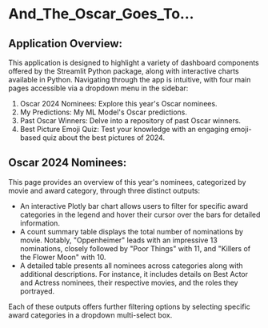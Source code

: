 # And_The_Oscar_Goes_To...

## **Application Overview:**

This application is designed to highlight a variety of dashboard components offered by the Streamlit Python package, along with interactive charts available in Python. Navigating through the app is intuitive, with four main pages accessible via a dropdown menu in the sidebar:

1. Oscar 2024 Nominees: Explore this year's Oscar nominees.
2. My Predictions: My ML Model's Oscar predictions.
3. Past Oscar Winners: Delve into a repository of past Oscar winners.
4. Best Picture Emoji Quiz: Test your knowledge with an engaging emoji-based quiz about the best pictures of 2024.

## **Oscar 2024 Nominees:**

This page provides an overview of this year's nominees, categorized by movie and award category, through three distinct outputs:
- An interactive Plotly bar chart allows users to filter for specific award categories in the legend and hover their cursor over the bars for detailed information.
- A count summary table displays the total number of nominations by movie. Notably, "Oppenheimer" leads with an impressive 13 nominations, closely followed by "Poor Things" with 11, and "Killers of the Flower Moon" with 10.
- A detailed table presents all nominees across categories along with additional descriptions. For instance, it includes details on Best Actor and Actress nominees, their respective movies, and the roles they portrayed.

Each of these outputs offers further filtering options by selecting specific award categories in a dropdown multi-select box.
